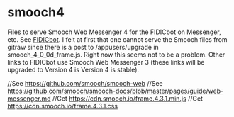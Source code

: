 # smooch4
Files to serve Smooch Web Messenger 4 for the FIDICbot on Messenger, etc. See <a href="http://www.fidic.tips/fidicbot/chatbot.html">FIDICbot</a>.
I felt at first that one cannot serve the Smooch files from gitraw since there is a post to /appusers/upgrade in smooch_4_0_0d_frame.js. Right now this seems not to be a problem.
Other links to FIDICbot use Smooch Web Messenger 3 (these links will be upgraded to Version 4 is Version 4 is stable).

//See https://github.com/smooch/smooch-web
//See https://github.com/smooch/smooch-docs/blob/master/pages/guide/web-messenger.md
//Get https://cdn.smooch.io/frame.4.3.1.min.js
//Get https://cdn.smooch.io/frame.4.3.1.css
